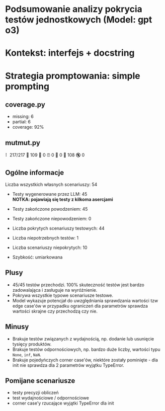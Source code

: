 # Podsumowanie analizy pokrycia testów jednostkowych (Model: gpt o3)
# Kontekst: interfejs + docstring
# Strategia promptowania: simple prompting

## coverage.py
- missing: 6
- partial: 6
- coverage: 92%

## mutmut.py
⠇ 217/217  🎉 109 🫥 0  ⏰ 0  🤔 0  🙁 108  🔇 0

## Ogólne informacje

Liczba wszystkich własnych scenariuszy: 54

- Testy wygenerowane przez LLM: 45
<br/> <strong>NOTKA: pojawiają się testy z kilkoma asercjami</strong>
- Testy zakończone powodzeniem: 45
- Testy zakończone niepowodzeniem: 0


- Liczba pokrytych scenariuszy testowych: 44
- Liczba niepotrzebnych testów: 1
- Liczba scenariuszy niepokrytych: 10
- Szybkość: umiarkowana

## Plusy

- 45/45 testów przechodzi. 100% skuteczność testów jest bardzo zadowalająca i zasługuje na wyróżnienie.
- Pokrywa wszystkie typowe scenariusze testowe.
- Model wykazuje potencjał do uwzględniania sprawdzania wartości tzw edge case'ów w przypadku ograniczeń dla parametrów sprawdza wartości skrajne czy przechodzą czy nie.

## Minusy

- Brakuje testów związanych z wydajnością, np. dodanie lub usunięcie tysięcy produktów.
- Brakuje testów odpornościowych, np. bardzo duże liczby, wartości typu `None`, `inf`, `NaN`.
- Brakuje pojedyńczych corner case'ów, niektóre zostały pominięte - dla init nie sprawdza dla 2 parametrów wyjątku TypeError.

## Pomijane scenariusze

- testy precyzji obliczeń
- test wydajnościowe / odpornościowe
- corner case'y rzucające wyjątki TypeError dla init

